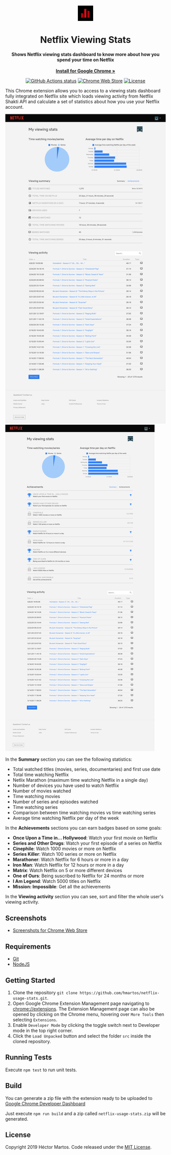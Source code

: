 <p style="text-align:center" align="center">
  <img src="./src/images/logo48.png" alt="logo">

  <h1 align="center">Netflix Viewing Stats</h1>

  <h4 align="center">Shows Netflix viewing stats dashboard to know more about how you spend your time on Netflix</h4>

  <p align="center">
    <a href="https://chrome.google.com/webstore/detail/bckfpnenhimfckndcceonmkhheinmkob?utm_source=github"><strong>Install for Google Chrome &raquo;</strong></a>
  </p>
</p>

<p align="center">
  <a href="https://github.com/hmartos/netflix-usage-stats/actions"><img alt="GitHub Actions status" src="https://github.com/hmartos/netflix-usage-stats/workflows/Node%20CI/badge.svg"></a>
  <a href="https://chrome.google.com/webstore/detail/bckfpnenhimfckndcceonmkhheinmkob?utm_source=github_badge"><img alt="Chrome Web Store" src="https://img.shields.io/chrome-web-store/v/bckfpnenhimfckndcceonmkhheinmkob"></a>
  <a href="https://github.com/hmartos/netflix-usage-stats/blob/master/LICENSE"><img alt="License" src="https://img.shields.io/github/license/hmartos/netflix-usage-stats"></a>
</p>

This Chrome extension allows you to access to a viewing stats dashboard fully integrated on Netflix site which loads viewing activity from Netflix Shakti API and calculate a set of statistics about how you use your Netflix account.

![Screenshot](./screenshots/screenshot-full-summary.png)
![Screenshot](./screenshots/screenshot-full-achievements.png)

In the **Summary** section you can see the following statistics:

- Total watched titles (movies, series, documentaries) and first use date
- Total time watching Netflix
- Netlix Marathon (maximum time watching Netflix in a single day)
- Number of devices you have used to watch Netflix
- Number of movies watched
- Time watching movies
- Number of series and episodes watched
- Time watching series
- Comparison between time watching movies vs time watching series
- Average time watching Netflix per day of the week

In the **Achievements** sections you can earn badges based on some goals:

- **Once Upon a Time in... Hollywood**: Watch your first movie on Netflix
- **Series and Other Drugs**: Watch your first episode of a series on Netflix
- **Cinephile**: Watch 1000 movies or more on Netflix
- **Series Killer**: Watch 100 series or more on Netflix
- **Marathoner**: Watch Netflix for 6 hours or more in a day
- **Iron Man**: Watch Netflix for 12 hours or more in a day
- **Matrix**: Watch Netflix on 5 or more different devices
- **One of Ours**: Being suscribed to Netflix for 24 months or more
- **I Am Legend**: Watch 5000 titles on Netflix
- **Mission: Impossible**: Get all the achievements

In the **Viewing activity** section you can see, sort and filter the whole user's viewing activity.

## Screenshots

- [Screenshots for Chrome Web Store](https://www.figma.com/file/hsSDfY3nw06MhwJnvCKyxc/screenshot-1280x800?node-id=5%3A2)

## Requirements

- [Git](https://git-scm.com/)
- [NodeJS](https://nodejs.org/)

## Getting Started

1. Clone the repository `git clone https://github.com/hmartos/netflix-usage-stats.git`.
2. Open Google Chrome Extension Management page navigating to [chrome://extensions](chrome://extensions).
   The Extension Management page can also be opened by clicking on the Chrome menu, hovering over `More Tools` then selecting `Extensions`.
3. Enable `Developer Mode` by clicking the toggle switch next to Developer mode in the top right corner.
4. Click the `Load Unpacked` button and select the folder `src` inside the cloned repository.

## Running Tests

Execute `npm test` to run unit tests.

## Build

You can generate a zip file with the extension ready to be uploaded to [Google Chrome Developer Dashboard](https://chrome.google.com/webstore/devconsole)

Just execute `npm run build` and a zip called `netflix-usage-stats.zip` will be generated.

## License

Copyright 2019 Héctor Martos. Code released under the [MIT License](./LICENSE).
